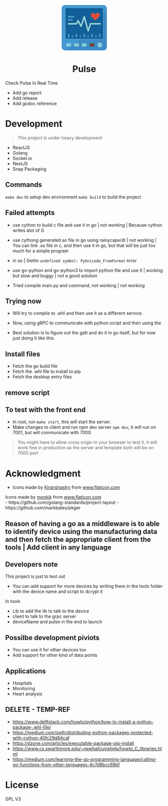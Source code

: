 <p align="center">
  <img src="https://raw.githubusercontent.com/ramantehlan/pulse/master/resources/icons/xxhdpi.png?token=AG5RGAHLG2IXVO66VVVZOQ26XEODA">
  <h1 align="center">Pulse</h1>
</p>
Check Pulse In Real Time

- Add go report
- Add release
- Add godoc reference


# Development

> This project is under heavy development

- ReactJS
- Golang
- Socket.io
- NextJS
- Snap Packaging

## Commands

`make dev` to setup dev environment
`make build` to build the project


## Failed attempts

- use cython to build c file and use it in go | not working | Because cython writes alot of G
- use cythong generated.so file in go using rainycape/dl | not working | You can link .so file in c, and then use it in go, but that will be just too much for a simple program
- in so | Gettin `undefined symbol: PyUnicode_FromFormat` error

- use go-python and go-python3 to import python file and use it | working but slow and buggy | not a good solution
- Tried compile main.py and command, not working | not working

## Trying now

- Will try to complie to .whl and then use it as a different service.
- Now, using gRPC to communicate with python script and then using the

- Best solution is to figure out the gatt and do it in go itself, but for now just doing it like this.

## Install files

- Fetch the go build file
- Fetch the .whl file to install to pip
- Fetch the desktop entry files

## remove script

## To test with the front end

- In root, run `make start`, this will start the server.
- Make changes to client and run npm dev server `npm dev`, it will run on 7001, but will communicate with 7000.

> You might have to allow cross origin in your browser to test it, it will work fine in production as the server and template both will be on 7000 port

# Acknowledgment
- <div>Icons made by <a href="https://www.flaticon.com/authors/kiranshastry" title="Kiranshastry">Kiranshastry</a> from <a href="https://www.flaticon.com/" title="Flaticon">www.flaticon.com</a></div>

<div>Icons made by <a href="https://www.flaticon.com/authors/monkik" title="monkik">monkik</a> from <a href="https://www.flaticon.com/" title="Flaticon">www.flaticon.com</a></div>
- https://github.com/golang-standards/project-layout
- https://github.com/markbates/pkger

## Reason of having a go as a middleware is to able to identify device using the manufacturing data and then fetch the appropriate client from the tools | Add client in any language

## Developers note

This project is just to test out

- You can add support for more devices by writing them in the tools folder with the device name and script to dcrypt it

In tools
- Lib to add the lib to talk to the device
- client to talk to the grpc server
- deviceName and pulse in the end to launch

## Possilbe development piviots 

- You can use it for other devices too
- Add support for other kind of data points

## Applications

- Hospitals
- Monitoring
- Heart analysis

## DELETE - TEMP-REF
- https://www.delftstack.com/howto/python/how-to-install-a-python-package-.whl-file/
- https://medium.com/swlh/distributing-python-packages-protected-with-cython-40fc29d84caf
- https://dzone.com/articles/executable-package-pip-install
- https://www.cs.swarthmore.edu/~newhall/unixhelp/howto_C_libraries.html
- https://medium.com/learning-the-go-programming-language/calling-go-functions-from-other-languages-4c7d8bcc69bf

# License

GPL V3
